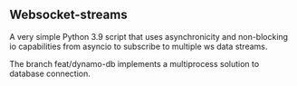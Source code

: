 ## Websocket-streams

A very simple Python 3.9 script that uses asynchronicity and non-blocking io capabilities from asyncio to subscribe to multiple ws data streams.

The branch feat/dynamo-db implements a multiprocess solution to database connection.